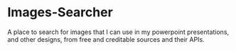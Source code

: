 # Images-Searcher
A place to search for images that I can use in my powerpoint presentations, and other designs, from free and creditable sources and their APIs. 

